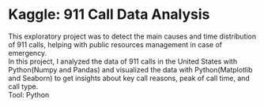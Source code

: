 # Kaggle: 911 Call Data Analysis
This exploratory project was to detect the main causes and time distribution of 911 calls, helping with public resources management in case of emergency.  <br>
In this project, I analyzed the data of 911 calls in the United States with Python(Numpy and Pandas) and visualized the data with Python(Matplotlib and Seaborn) to get insights about key call reasons, peak of call time, and call type. <br>
Tool: Python  <br>


